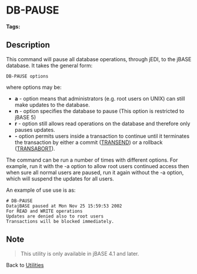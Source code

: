 # DB-PAUSE

<PageHeader />

**Tags:**
<badge text='shutdown' vertical='middle' />
<badge text='pause' vertical='middle' />
<badge text='db-pause' vertical='middle' />
<badge text='db' vertical='middle' />
<badge text='pause database operations' vertical='middle' />

## Description

This command will pause all database operations, through jEDI, to the jBASE database. It takes the general form:

```
DB-PAUSE options
```

where options may be:

- **a** - option means that administrators (e.g. root users on UNIX) can still make updates to the database.
- **n** - option specifies the database to pause (This option is restricted to jBASE 5)
- **r** - option still allows read operations on the database and therefore only pauses updates.
- **-** option permits users inside a transaction to continue until it terminates the transaction by either a commit ([TRANSEND](./../../../jbase-basic-%28jbc%29/transend)) or a rollback ([TRANSABORT](./../../../jbase-basic-%28jbc%29/transabort)).

The command can be run a number of times with different options. For example, run it with the -a option to allow root users continued access then when sure all normal users are paused, run it again without the -a option, which will suspend the updates for all users.

An example of use use is as:

```
# DB-PAUSE
DatajBASE paused at Mon Nov 25 15:59:53 2002
For READ and WRITE operations
Updates are denied also to root users
Transactions will be blocked immediately.
```

## Note

> This utility is only available in jBASE 4.1 and later.

Back to [Utilities](./../utilities)

  
<PageFooter />
